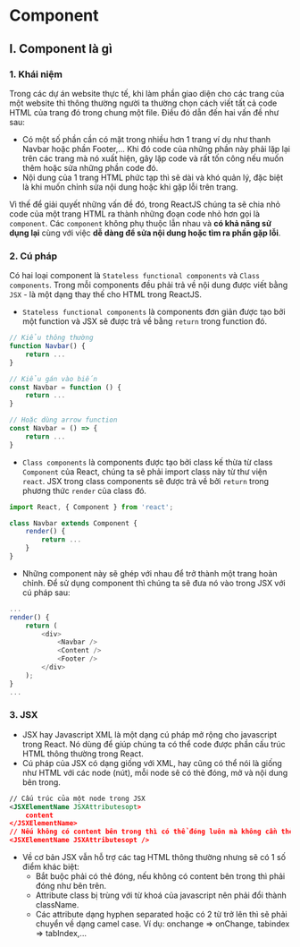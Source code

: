 # Component

## I. Component là gì
### 1. Khái niệm
Trong các dự án website thực tế, khi làm phần giao diện cho các trang của một website thì thông thường người ta thường chọn cách viết tất cả code HTML của trang đó trong chung một file. Điều đó dẫn đến hai vấn đề như sau:
- Có một số phần cần có mặt trong nhiều hơn 1 trang ví dụ như thanh Navbar hoặc phần Footer,... Khi đó code của những phần này phải lặp lại trên các trang mà nó xuất hiện, gây lặp code và rất tốn công nếu muốn thêm hoặc sửa những phần code đó.
- Nội dung của 1 trang HTML phức tạp thì sẽ dài và khó quản lý, đặc biệt là khi muốn chỉnh sửa nội dung hoặc khi gặp lỗi trên trang.

Vì thế để giải quyết những vấn đề đó, trong ReactJS chúng ta sẽ chia nhỏ code của một trang HTML ra thành những đoạn code nhỏ hơn gọi là `component`. Các `component` không phụ thuộc lẫn nhau và **có khả năng sử dụng lại** cùng với việc **dễ dàng để sửa nội dung hoặc tìm ra phần gặp lỗi**.
### 2. Cú pháp
Có hai loại component là `Stateless functional components` và `Class components`. Trong mỗi components đều phải trả về nội dung được viết bằng `JSX` - là một dạng thay thế cho HTML trong ReactJS.

- `Stateless functional components` là components đơn giản được tạo bởi một function và JSX sẽ được trả về bằng `return` trong function đó.

```javascript
// Kiểu thông thường
function Navbar() {
	return ...
}

// Kiểu gán vào biến
const Navbar = function () {
	return ...
}

// Hoặc dùng arrow function
const Navbar = () => {
	return ...
}
```

- `Class components` là components được tạo bởi class kế thừa từ class `Component` của React, chúng ta sẽ phải import class này từ thư viện `react`. JSX trong class components sẽ được trả về bởi `return` trong phương thức `render` của class đó.

```javascript
import React, { Component } from 'react';

class Navbar extends Component {
	render() {
		return ...
	}
}
```

- Những component này sẽ ghép với nhau để trở thành một trang hoàn chỉnh. Để sử dụng component thì chúng ta sẽ đưa nó vào trong JSX với cú pháp sau:

```javascript
...
render() {
	return (
		<div>
			<Navbar />
			<Content />
			<Footer />
		</div>
	);
}
...
```
### 3. JSX

- JSX hay Javascript XML là một dạng cú pháp mở rộng cho javascript trong React. Nó dùng để giúp chúng ta có thể code được phần cấu trúc HTML thông thường trong React.
- Cú pháp của JSX có dạng giống với XML, hay cũng có thể nói là giống như HTML với các node (nút), mỗi node sẽ có thẻ đóng, mở và nội dung bên trong.

```xml
// Cấu trúc của một node trong JSX
<JSXElementName JSXAttributesopt>
	content
</JSXElementName>
// Nếu không có content bên trong thì có thể đóng luôn mà không cần thẻ đóng
<JSXElementName JSXAttributesopt />
```
- Về cơ bản JSX vẫn hỗ trợ các tag HTML thông thường nhưng sẽ có 1 số điểm khác biệt:
	- Bắt buộc phải có thẻ đóng, nếu không có content bên trong thì phải đóng như bên trên.
	- Attribute class bị trùng với từ khoá của javascript nên phải đổi thành className.
	- Các attribute dạng hyphen separated hoặc có 2 từ trở lên thì sẽ phải chuyển về dạng camel case. Ví dụ: onchange => onChange, tabindex => tabIndex,...